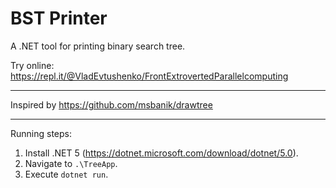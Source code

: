 # BST Printer
A .NET tool for printing binary search tree.

Try online: https://repl.it/@VladEvtushenko/FrontExtrovertedParallelcomputing

---
Inspired by https://github.com/msbanik/drawtree

---
Running steps:
1. Install .NET 5 (https://dotnet.microsoft.com/download/dotnet/5.0).
2. Navigate to `.\TreeApp`.
3. Execute `dotnet run`.
